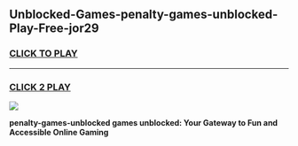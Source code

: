 
## Unblocked-Games-penalty-games-unblocked-Play-Free-jor29
<h3>
<a href="https://premium76.site?title=penalty-games-unblocked&ref=10A">CLICK TO PLAY</a></h3>
<hr>

<h3>
<a href="https://premium76.site?title=penalty-games-unblocked&ref=10A">CLICK 2 PLAY</a>
  
</h3>

<a href="https://premium76.site?title=penalty-games-unblocked&ref=10A"><img src="https://clearcache.store/games.png"></a>


**penalty-games-unblocked games unblocked: Your Gateway to Fun and Accessible Online Gaming**
